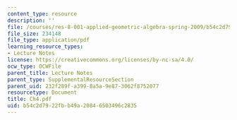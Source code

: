 ```yaml
---
content_type: resource
description: ''
file: /courses/res-8-001-applied-geometric-algebra-spring-2009/b54c2d7922fbb49a20846503496c2835_Ch4.pdf
file_size: 234148
file_type: application/pdf
learning_resource_types:
- Lecture Notes
license: https://creativecommons.org/licenses/by-nc-sa/4.0/
ocw_type: OCWFile
parent_title: Lecture Notes
parent_type: SupplementalResourceSection
parent_uid: 232f289f-a399-8a5a-9e87-3062f8752077
resourcetype: Document
title: Ch4.pdf
uid: b54c2d79-22fb-b49a-2084-6503496c2835
---
```

